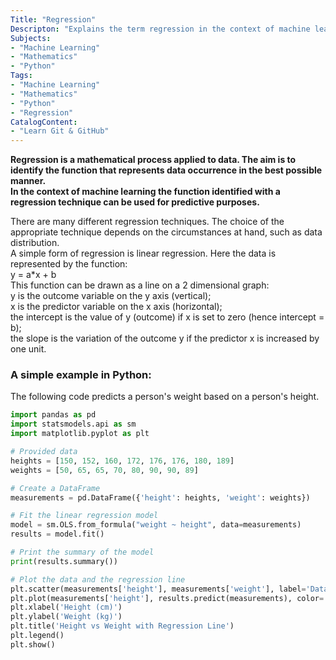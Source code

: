 ```yaml
---
Title: "Regression"
Descripton: "Explains the term regression in the context of machine learning.  Provides a simple example in Python."
Subjects:
- "Machine Learning"
- "Mathematics"
- "Python"
Tags:
- "Machine Learning"
- "Mathematics"
- "Python"
- "Regression"
CatalogContent:
- "Learn Git & GitHub"
---
```

**Regression is a mathematical process applied to data.   The aim is to identify the function that represents data occurrence in the best possible manner.  
In the context of machine learning the function identified with a regression technique can be used for predictive purposes.**  
  
There are many different regression techniques.  The choice of the appropriate technique depends on the circumstances at hand, such as data distribution.  
A simple form of regression is linear regression.  Here the data is represented by the function:  
y = a*x + b  
This function can be drawn as a line on a 2 dimensional graph:  
y is the outcome variable on the y axis (vertical);    
x is the predictor variable on the x axis (horizontal);  
the intercept is the value of y (outcome) if x is set to zero (hence intercept = b);  
the slope is the variation of the outcome y if the predictor x is increased by one unit.  
  
### A simple example in Python:  
The following code predicts a person's weight based on a person's height.  
```python
import pandas as pd
import statsmodels.api as sm
import matplotlib.pyplot as plt

# Provided data
heights = [150, 152, 160, 172, 176, 176, 180, 189]
weights = [50, 65, 65, 70, 80, 90, 90, 89]

# Create a DataFrame
measurements = pd.DataFrame({'height': heights, 'weight': weights})

# Fit the linear regression model
model = sm.OLS.from_formula("weight ~ height", data=measurements)
results = model.fit()

# Print the summary of the model
print(results.summary())

# Plot the data and the regression line
plt.scatter(measurements['height'], measurements['weight'], label='Data')
plt.plot(measurements['height'], results.predict(measurements), color='red', label='Regression Line')
plt.xlabel('Height (cm)')
plt.ylabel('Weight (kg)')
plt.title('Height vs Weight with Regression Line')
plt.legend()
plt.show()
``` 
